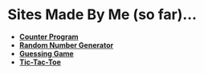 # Sites Made By Me (so far)…


- [**Counter Program**](https://insanekun.github.io/Stuff_Done/Counter%20Program/)
- [**Random Number Generator**](https://insanekun.github.io/Stuff_Done/Random%20Number%20Generator/)
- [**Guessing Game**](https://insanekun.github.io/Stuff_Done/Guessing%20Game/)
- [**Tic-Tac-Toe**](https://insanekun.github.io/Stuff_Done/TicTacToe/)
